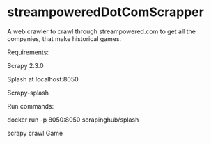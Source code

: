 # streampoweredDotComScrapper
A web crawler to crawl through streampowered.com to get all the companies, that make historical games.

Requirements:

Scrapy 2.3.0

Splash at localhost:8050

Scrapy-splash

Run commands:

docker run -p 8050:8050 scrapinghub/splash

scrapy crawl Game
